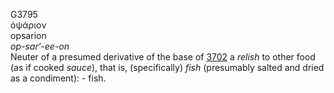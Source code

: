 <body>
  <p>G3795<br>  ὀψάριον  <br> opsarion  <br><i>op-sar‘-ee-on </i><br>Neuter of a presumed derivative of the base of <a href="g3702.htm">3702</a>  a <i>relish</i> to other food (as if cooked <i>sauce</i>), that is, (specifically) <i>fish</i> (presumably salted and dried as a condiment): - fish.<br></p>
 </body>
